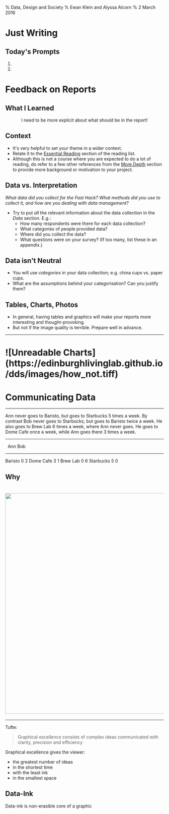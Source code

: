 % Data, Design and Society
% Ewan Klein and Alyssa Alcorn
% 2 March 2016


# Just Writing

## Today's Prompts

1. 
2. 

# Feedback on Reports

## What I Learned

<p align="center">
I need to be more explicit about what should be in the report!
</p>

## Context

* It's very helpful to set your theme in a wider context.
* Relate it to the [Essential Reading](https://edinburghlivinglab.github.io/dds/reading_list#essential) section of the reading list.
* Although this is not a course where you are expected to do a lot of reading, do refer to a few other references from the [More Depth](https://edinburghlivinglab.github.io/dds/reading_list#more_depth) section to provide more background or motivation to your project.

## Data vs. Interpretation

*What data did you collect for the Fast Hack? What methods did you use to collect it, and how are you dealing with data management?*

* Try to put *all* the relevant information about the data collection in the *Data* section. E.g.:
	* How many respondents were there for each data collection?
	* What categories of people provided data?
	* Where did you collect the data?
	* What questions were on your survey? (If too many, list these in an appendix.)


## Data isn't Neutral

* You will use *categories* in your data collection; e.g. china cups vs. paper cups. 
* What are the assumptions behind your categorisation? Can you justify them?

## Tables, Charts, Photos

* In general, having tables and graphics will make your reports more interesting and thought-provoking.
* But not if the image quality is terrible. Prepare well in advance.

---


<h1>![Unreadable Charts](https://edinburghlivinglab.github.io/dds/images/how_not.tiff)</h1>


# Communicating Data

---

Ann never goes to Baristo, but goes to Starbucks 5 times a week. By contrast Bob never goes to Starbucks, but goes to Baristo twice a week. He also goes to Brew Lab 6 times a week, where Ann never goes. He goes to Dome Cafe once a week, while Ann goes there 3 times a week.

--- 

 &nbsp;        Ann     Bob
----------    ----    ----
Baristo          0       2
Dome Cafe        3       1
Brew Lab         0       6
Starbucks        5       0

## Why

<h1><img src="https://edinburghlivinglab.github.io/dds/images/tufte.jpg" style="width: 700px;"></h1>

---

Tufte: 

> Graphical excellence consists of complex ideas communicated with clarity, precision and efficiency

Graphical excellence gives the viewer:

* the greatest number of ideas
* in the shortest time
* with the least ink
* in the smallest space


## Data-Ink

Data-ink is non-erasible core of a graphic



